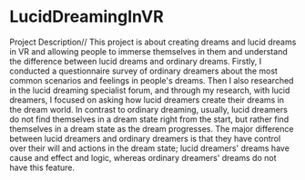# LucidDreamingInVR
Project Description//
This project is about creating dreams and lucid dreams in VR and allowing people to immerse themselves in them and understand the difference between lucid dreams and ordinary dreams. 
Firstly, I conducted a questionnaire survey of ordinary dreamers about the most common scenarios and feelings in people's dreams. Then I also researched in the lucid dreaming specialist forum, and through my research, with lucid dreamers, I focused on asking how lucid dreamers create their dreams in the dream world. 
In contrast to ordinary dreaming, usually, lucid dreamers do not find themselves in a dream state right from the start, but rather find themselves in a dream state as the dream progresses. 
The major difference between lucid dreamers and ordinary dreamers is that they have control over their will and actions in the dream state; lucid dreamers' dreams have cause and effect and logic, whereas ordinary dreamers' dreams do not have this feature.

